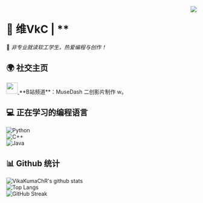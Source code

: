 <img align="right" src="https://count.getloli.com/get/@:VikaKumaChR?theme=food">

# 🎵 维VkC | **  
🌟 *非专业就读软工学生，热爱编程与创作！*  

## 🌍 **社交主页**  
<a href="https://space.bilibili.com/387756916">
    <img height="30" width="30" src="https://upload.wikimedia.org/wikipedia/commons/e/eb/Bilibili_Logo_Icon.svg">
</a> **B站频道**：MuseDash 二创影片制作 w。  

## 💻 **正在学习的编程语言**  
![Python](https://img.shields.io/badge/Python-3776AB?style=flat&logo=python&logoColor=white)  
![C++](https://img.shields.io/badge/C++-00599C?style=flat&logo=cplusplus&logoColor=white)  
![Java](https://img.shields.io/badge/Java-007396?style=flat&logo=java&logoColor=white)  

## 📊 **Github 统计**  
![VikaKumaChR's github stats](https://github-readme-stats.vercel.app/api?username=VikaKumaChR&show_icons=true&theme=vue)  
![Top Langs](https://github-readme-stats.vercel.app/api/top-langs/?username=VikaKumaChR&layout=compact&theme=vue)  
![GitHub Streak](https://github-readme-streak-stats.herokuapp.com/?user=VikaKumaChR&theme=vue)  

